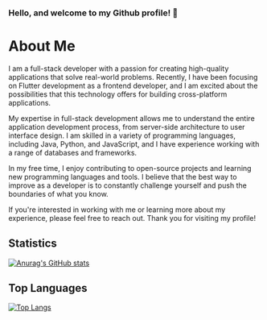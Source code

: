 ### Hello, and welcome to my Github profile! 👋

# About Me

I am a full-stack developer with a passion for creating high-quality applications that solve real-world problems. Recently, I have been focusing on Flutter development as a frontend developer, and I am excited about the possibilities that this technology offers for building cross-platform applications.

My expertise in full-stack development allows me to understand the entire application development process, from server-side architecture to user interface design. I am skilled in a variety of programming languages, including Java, Python, and JavaScript, and I have experience working with a range of databases and frameworks.

In my free time, I enjoy contributing to open-source projects and learning new programming languages and tools. I believe that the best way to improve as a developer is to constantly challenge yourself and push the boundaries of what you know.

If you're interested in working with me or learning more about my experience, please feel free to reach out. Thank you for visiting my profile!

## Statistics

[![Anurag's GitHub stats](https://github-readme-stats.vercel.app/api?username=mhbdev&count_private=true&show_icons=true)](https://github.com/mhbdev)

## Top Languages

[![Top Langs](https://github-readme-stats.vercel.app/api/top-langs/?username=mhbdev&hide_progress=false)](https://github.com/mhbdev)
